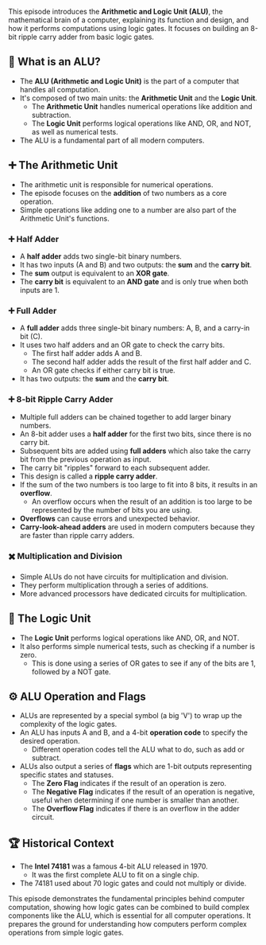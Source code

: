 This episode introduces the **Arithmetic and Logic Unit (ALU)**, the mathematical brain of a computer, explaining its function and design, and how it performs computations using logic gates. It focuses on building an 8-bit ripple carry adder from basic logic gates.

## 🧠 What is an ALU?
*   The **ALU (Arithmetic and Logic Unit)** is the part of a computer that handles all computation.
*   It's composed of two main units: the **Arithmetic Unit** and the **Logic Unit**.
    *   The **Arithmetic Unit** handles numerical operations like addition and subtraction.
    *   The **Logic Unit** performs logical operations like AND, OR, and NOT, as well as numerical tests.
*   The ALU is a fundamental part of all modern computers.

## ➕ The Arithmetic Unit
*   The arithmetic unit is responsible for numerical operations.
*   The episode focuses on the **addition** of two numbers as a core operation.
*   Simple operations like adding one to a number are also part of the Arithmetic Unit's functions.

### ➕ Half Adder
*   A **half adder** adds two single-bit binary numbers.
*   It has two inputs (A and B) and two outputs: the **sum** and the **carry bit**.
*   The **sum** output is equivalent to an **XOR gate**.
*   The **carry bit** is equivalent to an **AND gate** and is only true when both inputs are 1.

### ➕ Full Adder
*   A **full adder** adds three single-bit binary numbers: A, B, and a carry-in bit (C).
*   It uses two half adders and an OR gate to check the carry bits.
    *   The first half adder adds A and B.
    *   The second half adder adds the result of the first half adder and C.
    *   An OR gate checks if either carry bit is true.
*   It has two outputs: the **sum** and the **carry bit**.

### ➕ 8-bit Ripple Carry Adder
*   Multiple full adders can be chained together to add larger binary numbers.
*   An 8-bit adder uses a **half adder** for the first two bits, since there is no carry bit.
*  Subsequent bits are added using **full adders** which also take the carry bit from the previous operation as input.
*   The carry bit "ripples" forward to each subsequent adder.
*   This design is called a **ripple carry adder**.
*   If the sum of the two numbers is too large to fit into 8 bits, it results in an **overflow**.
    *   An overflow occurs when the result of an addition is too large to be represented by the number of bits you are using.
*   **Overflows** can cause errors and unexpected behavior.
*   **Carry-look-ahead adders** are used in modern computers because they are faster than ripple carry adders.

### ✖️ Multiplication and Division
*   Simple ALUs do not have circuits for multiplication and division.
*   They perform multiplication through a series of additions.
*   More advanced processors have dedicated circuits for multiplication.

## 🔀 The Logic Unit
*   The **Logic Unit** performs logical operations like AND, OR, and NOT.
*   It also performs simple numerical tests, such as checking if a number is zero.
    *   This is done using a series of OR gates to see if any of the bits are 1, followed by a NOT gate.

## ⚙️ ALU Operation and Flags
*   ALUs are represented by a special symbol (a big 'V') to wrap up the complexity of the logic gates.
*   An ALU has inputs A and B, and a 4-bit **operation code** to specify the desired operation.
    *   Different operation codes tell the ALU what to do, such as add or subtract.
*   ALUs also output a series of **flags** which are 1-bit outputs representing specific states and statuses.
    *   The **Zero Flag** indicates if the result of an operation is zero.
    *   The **Negative Flag** indicates if the result of an operation is negative, useful when determining if one number is smaller than another.
    *  The **Overflow Flag** indicates if there is an overflow in the adder circuit.

## 🏆 Historical Context
*   The **Intel 74181** was a famous 4-bit ALU released in 1970.
    *   It was the first complete ALU to fit on a single chip.
*  The 74181 used about 70 logic gates and could not multiply or divide.

This episode demonstrates the fundamental principles behind computer computation, showing how logic gates can be combined to build complex components like the ALU, which is essential for all computer operations. It prepares the ground for understanding how computers perform complex operations from simple logic gates.
